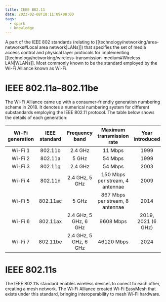 ```yaml
---
title: IEEE 802.11
date: 2023-02-08T18:11:09+08:00
tags:
  - spark
  - knowledge
---
```


A part of the IEEE 802 standards (relating to [[technology/networking/area-networks#Local area network|LANs]]) that specifies the set of media access control and physical layer protocols for implementing [[technology/networking/wireless-transmission-medium#Wireless LAN|WLANs]]. Most commonly known to be the standard employed by the Wi-Fi Alliance known as Wi-Fi.

# IEEE 802.11a–802.11be

The Wi-Fi Alliance came up with a consumer-friendly generation numbering scheme in 2018. It denotes a numerical numbering system for different substandards employing the IEEE 802.11 protocol. The table below shows the details of each generation:

| Wi-Fi generation | IEEE standard | Frequency band | Maximum transmission rate | Year introduced |
|:-:|:-:|:-:|:-:|:-:|
| Wi-Fi 1 | 802.11b | 2.4 GHz | 11 Mbps | 1999 |
| Wi-Fi 2 | 802.11a | 5 GHz | 54 Mbps | 1999 |
| Wi-Fi 3 | 802.11g | 2.4 GHz | 54 Mbps | 2003 |
| Wi-Fi 4 | 802.11n | 2.4 GHz, 5 GHz | 150 Mbps per stream, 4 antennae | 2009 |
| Wi-Fi 5 | 802.11ac | 5 GHz | 867 Mbps per stream, 8 antennae | 2014 |
| Wi-Fi 6 | 802.11ax | 2.4 GHz, 5 GHz, 6 GHz | 9608 Mbps | 2019, 2021 (6 GHz) |
| Wi-Fi 7 | 802.11be | 2.4 GHz, 5 GHz, 6 GHz | 46120 Mbps | 2024 |

# IEEE 802.11s

The IEEE 802.11s standard enables wireless devices to conect to each other, creating a mesh network. The Wi-Fi Alliance created Wi-Fi EasyMesh that exists under this standard, bringing interoperability to mesh Wi-Fi hardware.